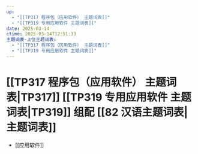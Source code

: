 ```yaml
---
up:
  - "[[TP317 程序包（应用软件） 主题词表]]"
  - "[[TP319 专用应用软件 主题词表]]"
date: 2025-03-14
ctime: 2025-03-14T12:51:33
主题词表-上位主题词表:
  - "[[TP317 程序包（应用软件） 主题词表]]"
  - "[[TP319 专用应用软件 主题词表]]"
---
```


# [[TP317 程序包（应用软件） 主题词表|TP317]] [[TP319 专用应用软件 主题词表|TP319]] 组配 [[82 汉语主题词表|主题词表]]

- [[应用软件]]
